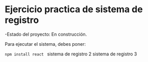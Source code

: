 <h1>Ejercicio practica de sistema de registro</h1>

-Estado del proyecto: En construcción.

Para ejecutar el sistema, debes poner:

```npm install react ```
sistema de registro 2
sistema de registro 3
